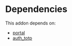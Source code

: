 # Dependencies

This addon depends on:

- [portal](https://github.com/bringout/oca-ocb-website/tree/d4409ad46e8021555059a5fb87598f6d572458a3/odoo-bringout-oca-ocb-portal)
- [auth_totp](https://github.com/bringout/oca-ocb-security/tree/7fc5982b6b53543a3a2f50ff6c43d02d7cee1e7c/odoo-bringout-oca-ocb-auth_totp)
